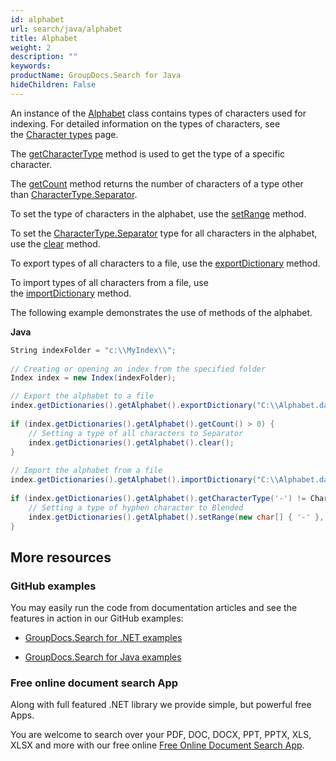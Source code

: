 ```yaml
---
id: alphabet
url: search/java/alphabet
title: Alphabet
weight: 2
description: ""
keywords: 
productName: GroupDocs.Search for Java
hideChildren: False
---
```

An instance of the [Alphabet](https://apireference.groupdocs.com/search/java/com.groupdocs.search.dictionaries/Alphabet) class contains types of characters used for indexing. For detailed information on the types of characters, see the [Character types](Character%2Btypes.html) page.

The [getCharacterType](https://apireference.groupdocs.com/search/java/com.groupdocs.search.dictionaries/Alphabet#getCharacterType(char)) method is used to get the type of a specific character.

The [getCount](https://apireference.groupdocs.com/search/java/com.groupdocs.search.dictionaries/Alphabet#getCount()) method returns the number of characters of a type other than [CharacterType.Separator](https://apireference.groupdocs.com/search/java/com.groupdocs.search.dictionaries/CharacterType#Separator).

To set the type of characters in the alphabet, use the [setRange](https://apireference.groupdocs.com/search/java/com.groupdocs.search.dictionaries/Alphabet#setRange(char%5B%5D,%20int)) method.

To set the [CharacterType.Separator](https://apireference.groupdocs.com/search/java/com.groupdocs.search.dictionaries/CharacterType#Separator) type for all characters in the alphabet, use the [clear](https://apireference.groupdocs.com/search/java/com.groupdocs.search.dictionaries/Alphabet#clear()) method.

To export types of all characters to a file, use the [exportDictionary](https://apireference.groupdocs.com/search/java/com.groupdocs.search.dictionaries/DictionaryBase#exportDictionary(java.lang.String)) method.

To import types of all characters from a file, use the [importDictionary](https://apireference.groupdocs.com/search/java/com.groupdocs.search.dictionaries/DictionaryBase#importDictionary(java.lang.String)) method.

The following example demonstrates the use of methods of the alphabet.

**Java**

```csharp
String indexFolder = "c:\\MyIndex\\";
 
// Creating or opening an index from the specified folder
Index index = new Index(indexFolder);

// Export the alphabet to a file
index.getDictionaries().getAlphabet().exportDictionary("C:\\Alphabet.dat");
 
if (index.getDictionaries().getAlphabet().getCount() > 0) {
    // Setting a type of all characters to Separator
    index.getDictionaries().getAlphabet().clear();
}
 
// Import the alphabet from a file
index.getDictionaries().getAlphabet().importDictionary("C:\\Alphabet.dat");
 
if (index.getDictionaries().getAlphabet().getCharacterType('-') != CharacterType.Blended) {
    // Setting a type of hyphen character to Blended
    index.getDictionaries().getAlphabet().setRange(new char[] { '-' }, CharacterType.Blended);
}
```

## More resources

### GitHub examples

You may easily run the code from documentation articles and see the features in action in our GitHub examples:

*   [GroupDocs.Search for .NET examples](https://github.com/groupdocs-search/GroupDocs.Search-for-.NET)
    
*   [GroupDocs.Search for Java examples](https://github.com/groupdocs-search/GroupDocs.Search-for-Java)
    

### Free online document search App

Along with full featured .NET library we provide simple, but powerful free Apps.

You are welcome to search over your PDF, DOC, DOCX, PPT, PPTX, XLS, XLSX and more with our free online [Free Online Document Search App](https://products.groupdocs.app/search).
